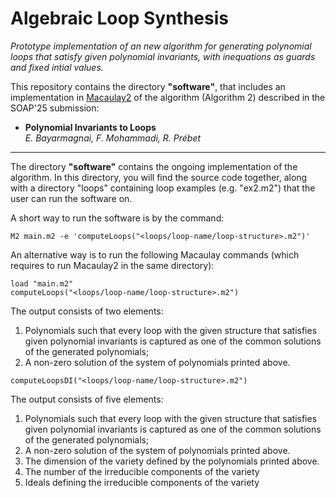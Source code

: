 # Algebraic Loop Synthesis

*Prototype implementation of an new algorithm for generating polynomial loops that satisfy given polynomial invariants, with inequations as guards and fixed intial values.*

This repository contains the directory **"software"**, that includes an implementation in [Macaulay2](https://macaulay2.com/) of the algorithm (Algorithm 2) described in the SOAP'25 submission: 

* **Polynomial Invariants to Loops** <br>*E. Bayarmagnai, F. Mohammadi, R. Prébet*

---
The directory **"software"** contains the ongoing implementation of the algorithm. 
In this directory, you will find the source code together, along with a directory "loops" containing loop examples (e.g. "ex2.m2") that the user can run the software on.

A short way to run the software is by the command:

```
M2 main.m2 -e 'computeLoops("<loops/loop-name/loop-structure>.m2")'
```

An alternative way is to run the following Macaulay commands (which requires to run Macaulay2 in the same directory):

```
load "main.m2"
computeLoops("<loops/loop-name/loop-structure>.m2")
```
The output consists of two elements:
1. Polynomials such that every loop with the given structure that satisfies given polynomial invariants is captured as one of the common solutions of the generated polynomials;
2. A non-zero solution of the system of polynomials printed above. 

```
computeLoopsDI("<loops/loop-name/loop-structure>.m2")
```

The output consists of five elements:
1. Polynomials such that every loop with the given structure that satisfies given polynomial invariants is captured as one of the common solutions of the generated polynomials;
2. A non-zero solution of the system of polynomials printed above.
3. The dimension of the variety defined by the polynomials printed above.
4. The number of the irreducible components of the variety
5. Ideals defining the irreducible components of the variety

